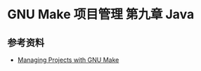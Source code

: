 # GNU Make 项目管理 第九章 Java

[annotation]: <id> (0f80e21a-79ca-401a-a92c-d89967364b12)
[annotation]: <status> (protect)
[annotation]: <create_time> (2021-04-18 19:21:47)
[annotation]: <category> (读书笔记)
[annotation]: <tags> (Make|Makefile|GNU)
[annotation]: <topic> (GNU Make项目管理)
[annotation]: <index> (9)
[annotation]: <comments> (true)
[annotation]: <url> (http://blog.ccyg.studio/article/0f80e21a-79ca-401a-a92c-d89967364b12)

## 参考资料

- [Managing Projects with GNU Make](https://book.douban.com/subject/1850994/)